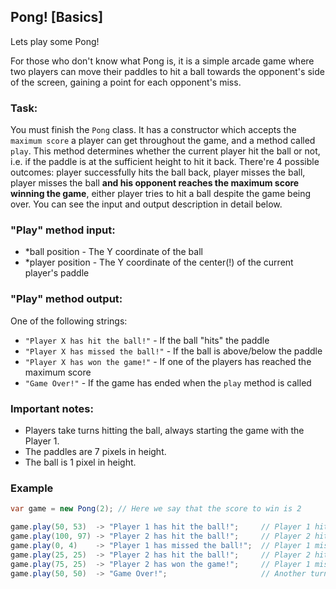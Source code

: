 ﻿## Pong! [Basics]

Lets play some Pong!

For those who don't know what Pong is, it is a simple arcade game where two players can move their paddles to hit a ball towards the opponent's side of the screen, gaining a point for each opponent's miss.

### Task:
You must finish the `Pong` class. It has a constructor which accepts the `maximum score` a player can get throughout the game, and a method called `play`. This method determines whether the current player hit the ball or not, i.e. if the paddle is at the sufficient height to hit it back. There're 4 possible outcomes: player successfully hits the ball back, player misses the ball, player misses the ball **and his opponent reaches the maximum score winning the game**, either player tries to hit a ball despite the game being over. You can see the input and output description in detail below.

### "Play" method input:
* *ball position - The Y coordinate of the ball
* *player position - The Y coordinate of the center(!) of the current player's paddle

### "Play" method output:
One of the following strings:

* `"Player X has hit the ball!"` - If the ball "hits" the paddle
* `"Player X has missed the ball!"` - If the ball is above/below the paddle
* `"Player X has won the game!"` - If one of the players has reached the maximum score
* `"Game Over!"` - If the game has ended when the `play` method is called

### Important notes:

* Players take turns hitting the ball, always starting the game with the Player 1.
* The paddles are 7 pixels in height.
* The ball is 1 pixel in height.

### Example

```csharp
var game = new Pong(2); // Here we say that the score to win is 2

game.play(50, 53)  -> "Player 1 has hit the ball!";     // Player 1 hits the ball
game.play(100, 97) -> "Player 2 has hit the ball!";     // Player 2 hits it back
game.play(0, 4)    -> "Player 1 has missed the ball!";  // Player 1 misses so Player 2 gains a point
game.play(25, 25)  -> "Player 2 has hit the ball!";     // Player 2 hits the ball
game.play(75, 25)  -> "Player 2 has won the game!";     // Player 1 misses again. Having 2 points Player 2 wins, so we return the corresponding string
game.play(50, 50)  -> "Game Over!";                     // Another turn is made even though the game is already over
```